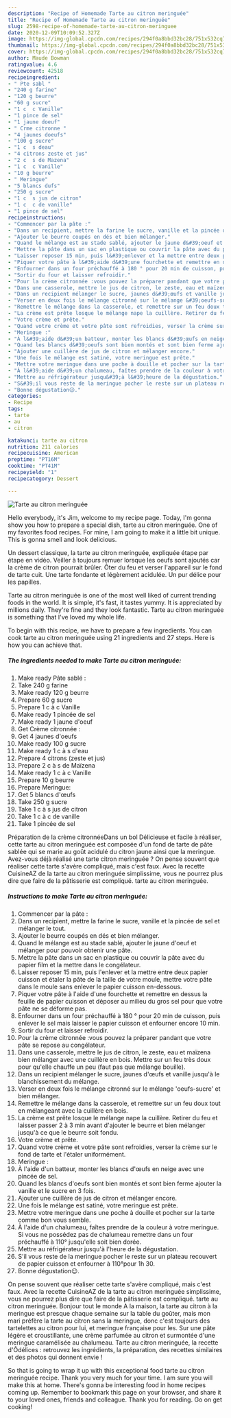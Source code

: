 ```yaml
---
description: "Recipe of Homemade Tarte au citron meringuée"
title: "Recipe of Homemade Tarte au citron meringuée"
slug: 2598-recipe-of-homemade-tarte-au-citron-meringuee
date: 2020-12-09T10:09:52.327Z
image: https://img-global.cpcdn.com/recipes/294f0a8bbd32bc28/751x532cq70/tarte-au-citron-meringuee-photo-principale-de-la-recette.jpg
thumbnail: https://img-global.cpcdn.com/recipes/294f0a8bbd32bc28/751x532cq70/tarte-au-citron-meringuee-photo-principale-de-la-recette.jpg
cover: https://img-global.cpcdn.com/recipes/294f0a8bbd32bc28/751x532cq70/tarte-au-citron-meringuee-photo-principale-de-la-recette.jpg
author: Maude Bowman
ratingvalue: 4.6
reviewcount: 42518
recipeingredient:
- " Pte sabl "
- "240 g farine"
- "120 g beurre"
- "60 g sucre"
- "1 c  c Vanille"
- "1 pince de sel"
- "1 jaune doeuf"
- " Crme citronne "
- "4 jaunes doeufs"
- "100 g sucre"
- "1 c  s deau"
- "4 citrons zeste et jus"
- "2 c  s de Mazena"
- "1 c  c Vanille"
- "10 g beurre"
- " Meringue"
- "5 blancs dufs"
- "250 g sucre"
- "1 c  s jus de citron"
- "1 c  c de vanille"
- "1 pince de sel"
recipeinstructions:
- "Commencer par la pâte :"
- "Dans un recipient, mettre la farine le sucre, vanille et la pincée de sel et mélanger le tout."
- "Ajouter le beurre coupés en dés et bien mélanger."
- "Quand le mélange est au stade sablé, ajouter le jaune d&#39;oeuf et mélanger pour pouvoir obtenir une pâte."
- "Mettre la pâte dans un sac en plastique ou couvrir la pâte avec du papier film et la mettre dans le congélateur."
- "Laisser reposer 15 min, puis l&#39;enlever et la mettre entre deux papier cuisson et étaler la pâte de la taille de votre moule, mettre votre pâte dans le moule sans enlever le papier cuisson en-dessous."
- "Piquer votre pâte à l&#39;aide d&#39;une fourchette et remettre en dessus la feuille de papier cuisson et déposer au milieu du gros sel pour que votre pâte ne se déforme pas."
- "Enfourner dans un four préchauffé à 180 ° pour 20 min de cuisson, puis enlever le sel mais laisser le papier cuisson et enfourner encore 10 min."
- "Sortir du four et laisser refroidir."
- "Pour la crème citronnée :vous pouvez la préparer pandant que votre pâte se repose au congélateur."
- "Dans une casserole, mettre le jus de citron, le zeste, eau et maïzena bien mélanger avec une cuillère en bois. Mettre sur un feu très doux pour qu&#39;elle chauffe un peu (faut pas que mélange bouille)."
- "Dans un recipient mélanger le sucre, jaunes d&#39;œufs et vanille jusqu&#39;à le blanchissement du mélange."
- "Verser en deux fois le mélange citronné sur le mélange &#39;oeufs-sucre&#39; et bien mélanger."
- "Remettre le mélange dans la casserole, et remettre sur un feu doux tout en mélangeant avec la cuillère en bois."
- "La crème est prête losque le mélange nape la cuillère. Retirer du feu et laisser passer 2 à 3 min avant d&#39;ajouter le beurre et bien mélanger jusqu&#39;à ce que le beurre soit fondu."
- "Votre crème et prête."
- "Quand votre crème et votre pâte sont refroidies, verser la crème sur le fond de tarte et l&#39;étaler uniformément."
- "Meringue :"
- "À l&#39;aide d&#39;un batteur, monter les blancs d&#39;œufs en neige avec une pincée de sel."
- "Quand les blancs d&#39;oeufs sont bien montés et sont bien ferme ajouter la vanille et le sucre en 3 fois."
- "Ajouter une cuillère de jus de citron et mélanger encore."
- "Une fois le mélange est satiné, votre meringue est prête."
- "Mettre votre meringue dans une poche à douille et pocher sur la tarte comme bon vous semble."
- "À l&#39;aide d&#39;un chalumeau, faîtes prendre de la couleur à votre meringue. Si vous ne possédez pas de chalumeau remettre dans un four préchauffé à 110° jusqu&#39;elle soit bien dorée."
- "Mettre au réfrigérateur jusqu&#39;à l&#39;heure de la dégustation."
- "S&#39;il vous reste de la meringue pocher le reste sur un plateau recouvert de papier cuisson et enfourner à 110°pour 1h 30."
- "Bonne dégustation😉."
categories:
- Recipe
tags:
- tarte
- au
- citron

katakunci: tarte au citron 
nutrition: 211 calories
recipecuisine: American
preptime: "PT16M"
cooktime: "PT41M"
recipeyield: "1"
recipecategory: Dessert

---
```



![Tarte au citron meringuée](https://img-global.cpcdn.com/recipes/294f0a8bbd32bc28/751x532cq70/tarte-au-citron-meringuee-photo-principale-de-la-recette.jpg)

Hello everybody, it's Jim, welcome to my recipe page. Today, I'm gonna show you how to prepare a special dish, tarte au citron meringuée. One of my favorites food recipes. For mine, I am going to make it a little bit unique. This is gonna smell and look delicious.

Un dessert classique, la tarte au citron meringuée, expliquée étape par étape en vidéo. Veiller à toujours remuer lorsque les oeufs sont ajoutés car la crème de citron pourrait brûler. Ôter du feu et verser l&#39;appareil sur le fond de tarte cuit. Une tarte fondante et légèrement acidulée. Un pur délice pour les papilles.

Tarte au citron meringuée is one of the most well liked of current trending foods in the world. It is simple, it's fast, it tastes yummy. It is appreciated by millions daily. They're fine and they look fantastic. Tarte au citron meringuée is something that I've loved my whole life.


To begin with this recipe, we have to prepare a few ingredients. You can cook tarte au citron meringuée using 21 ingredients and 27 steps. Here is how you can achieve that.

<!--inarticleads1-->

##### The ingredients needed to make Tarte au citron meringuée:

1. Make ready  Pâte sablé :
1. Take 240 g farine
1. Make ready 120 g beurre
1. Prepare 60 g sucre
1. Prepare 1 c à c Vanille
1. Make ready 1 pincée de sel
1. Make ready 1 jaune d&#39;oeuf
1. Get  Crème citronnée :
1. Get 4 jaunes d&#39;oeufs
1. Make ready 100 g sucre
1. Make ready 1 c à s d&#39;eau
1. Prepare 4 citrons (zeste et jus)
1. Prepare 2 c à s de Maïzena
1. Make ready 1 c à c Vanille
1. Prepare 10 g beurre
1. Prepare  Meringue:
1. Get 5 blancs d&#39;œufs
1. Take 250 g sucre
1. Take 1 c à s jus de citron
1. Take 1 c à c de vanille
1. Take 1 pincée de sel


Préparation de la crème citronnéeDans un bol Délicieuse et facile à réaliser, cette tarte au citron meringuée est composée d&#39;un fond de tarte de pâte sablée qui se marie au goût acidulé du citron jaune ainsi que la meringue. Avez-vous déjà réalisé une tarte citron meringuée ? On pense souvent que réaliser cette tarte s&#39;avère compliqué, mais c&#39;est faux. Avec la recette CuisineAZ de la tarte au citron meringuée simplissime, vous ne pourrez plus dire que faire de la pâtisserie est compliqué. tarte au citron meringuée. 

<!--inarticleads2-->

##### Instructions to make Tarte au citron meringuée:

1. Commencer par la pâte :
1. Dans un recipient, mettre la farine le sucre, vanille et la pincée de sel et mélanger le tout.
1. Ajouter le beurre coupés en dés et bien mélanger.
1. Quand le mélange est au stade sablé, ajouter le jaune d&#39;oeuf et mélanger pour pouvoir obtenir une pâte.
1. Mettre la pâte dans un sac en plastique ou couvrir la pâte avec du papier film et la mettre dans le congélateur.
1. Laisser reposer 15 min, puis l&#39;enlever et la mettre entre deux papier cuisson et étaler la pâte de la taille de votre moule, mettre votre pâte dans le moule sans enlever le papier cuisson en-dessous.
1. Piquer votre pâte à l&#39;aide d&#39;une fourchette et remettre en dessus la feuille de papier cuisson et déposer au milieu du gros sel pour que votre pâte ne se déforme pas.
1. Enfourner dans un four préchauffé à 180 ° pour 20 min de cuisson, puis enlever le sel mais laisser le papier cuisson et enfourner encore 10 min.
1. Sortir du four et laisser refroidir.
1. Pour la crème citronnée :vous pouvez la préparer pandant que votre pâte se repose au congélateur.
1. Dans une casserole, mettre le jus de citron, le zeste, eau et maïzena bien mélanger avec une cuillère en bois. Mettre sur un feu très doux pour qu&#39;elle chauffe un peu (faut pas que mélange bouille).
1. Dans un recipient mélanger le sucre, jaunes d&#39;œufs et vanille jusqu&#39;à le blanchissement du mélange.
1. Verser en deux fois le mélange citronné sur le mélange &#39;oeufs-sucre&#39; et bien mélanger.
1. Remettre le mélange dans la casserole, et remettre sur un feu doux tout en mélangeant avec la cuillère en bois.
1. La crème est prête losque le mélange nape la cuillère. Retirer du feu et laisser passer 2 à 3 min avant d&#39;ajouter le beurre et bien mélanger jusqu&#39;à ce que le beurre soit fondu.
1. Votre crème et prête.
1. Quand votre crème et votre pâte sont refroidies, verser la crème sur le fond de tarte et l&#39;étaler uniformément.
1. Meringue :
1. À l&#39;aide d&#39;un batteur, monter les blancs d&#39;œufs en neige avec une pincée de sel.
1. Quand les blancs d&#39;oeufs sont bien montés et sont bien ferme ajouter la vanille et le sucre en 3 fois.
1. Ajouter une cuillère de jus de citron et mélanger encore.
1. Une fois le mélange est satiné, votre meringue est prête.
1. Mettre votre meringue dans une poche à douille et pocher sur la tarte comme bon vous semble.
1. À l&#39;aide d&#39;un chalumeau, faîtes prendre de la couleur à votre meringue. Si vous ne possédez pas de chalumeau remettre dans un four préchauffé à 110° jusqu&#39;elle soit bien dorée.
1. Mettre au réfrigérateur jusqu&#39;à l&#39;heure de la dégustation.
1. S&#39;il vous reste de la meringue pocher le reste sur un plateau recouvert de papier cuisson et enfourner à 110°pour 1h 30.
1. Bonne dégustation😉.


On pense souvent que réaliser cette tarte s&#39;avère compliqué, mais c&#39;est faux. Avec la recette CuisineAZ de la tarte au citron meringuée simplissime, vous ne pourrez plus dire que faire de la pâtisserie est compliqué. tarte au citron meringuée. Bonjour tout le monde A la maison, la tarte au citron à la meringue est presque chaque semaine sur la table du goûter, mais mon mari préfère la tarte au citron sans la meringue, donc c&#39;est toujours des tartelettes au citron pour lui, et meringue française pour les. Sur une pâte légère et croustillante, une crème parfumée au citron et surmontée d&#39;une meringue caramélisée au chalumeau. Tarte au citron meringuée, la recette d&#39;Ôdélices : retrouvez les ingrédients, la préparation, des recettes similaires et des photos qui donnent envie ! 

So that is going to wrap it up with this exceptional food tarte au citron meringuée recipe. Thank you very much for your time. I am sure you will make this at home. There's gonna be interesting food in home recipes coming up. Remember to bookmark this page on your browser, and share it to your loved ones, friends and colleague. Thank you for reading. Go on get cooking!
